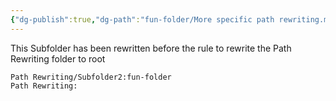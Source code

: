 ```yaml
---
{"dg-publish":true,"dg-path":"fun-folder/More specific path rewriting.md","permalink":"/fun-folder/more-specific-path-rewriting/","dgPassFrontmatter":true,"noteIcon":""}
---
```


This Subfolder has been rewritten before the rule to rewrite the Path Rewriting folder to root

```
Path Rewriting/Subfolder2:fun-folder
Path Rewriting:
```